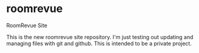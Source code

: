 # roomrevue
RoomRevue Site

This is the new roomrevue site repository. I'm just testing out updating and managing files with git and github. 
This is intended to be a private project.
